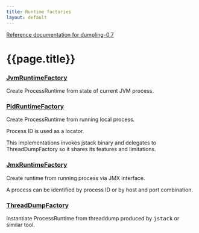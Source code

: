 ```yaml
---
title: Runtime factories
layout: default
---
```

[Reference documentation for dumpling-0.7](.)
# {{page.title}}
### [JvmRuntimeFactory](./apidocs/com/github/olivergondza/dumpling/factory/JvmRuntimeFactory.html)
Create ProcessRuntime from state of current JVM process.
### [PidRuntimeFactory](./apidocs/com/github/olivergondza/dumpling/factory/PidRuntimeFactory.html)
Create ProcessRuntime from running local process.

 Process ID is used as a locator.

 This implementations invokes jstack binary and delegates to ThreadDumpFactory so it shares its features
 and limitations.
### [JmxRuntimeFactory](./apidocs/com/github/olivergondza/dumpling/factory/JmxRuntimeFactory.html)
Create runtime from running process via JMX interface.

 A process can be identified by process ID or by host and port combination.
### [ThreadDumpFactory](./apidocs/com/github/olivergondza/dumpling/factory/ThreadDumpFactory.html)
Instantiate ProcessRuntime from threaddump produced by <tt>jstack</tt> or similar tool.
